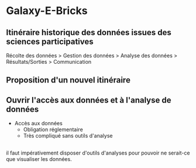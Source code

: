 # Galaxy-E-Bricks

## Itinéraire historique des données issues des sciences participatives

Récolte des données > Gestion des données > Analyse des données > Résultats/Sorties > Communication
<!-- Les données sont récupérées sur le terrain puis saisies dans des bases de données. Elles sont analyses par des membres des laboratoires de recherche qui vont communiquer les résultats dans des revues scientifiques, via des restitutions  --> 
## Proposition d'un nouvel itinéraire


## Ouvrir l'accès aux données et à l'analyse de données

- Accès aux données
  - Obligation réglementaire
  - Très compliqué sans outils d'analyse

##

il faut impérativement disposer d'outils d'analyses pour pouvoir ne serait-ce que visualiser les données.

